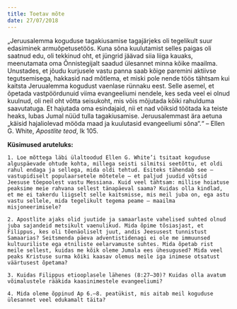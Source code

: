 ```yaml
---
title: Toetav mõte
date: 27/07/2018
---
```


„Jeruusalemma koguduse tagakiusamise tagajärjeks oli tegelikult suur edasiminek
armuõpetusetöös. Kuna sõna kuulutamist selles paigas oli saatnud edu, oli
tekkinud oht, et jüngrid jäävad siia liiga kauaks, meenutamata oma Õnnistegijalt
saadud ülesannet minna kõike maailma. Unustades, et jõudu kurjusele vastu
panna saab kõige paremini aktiivse tegutsemisega, hakkasid nad mõtlema, et
miski pole nende töös tähtsam kui kaitsta Jeruualemma kogudust vaenlase rünnaku
eest. Selle asemel, et õpetada vastpöördunuid viima evangeeliumi nendele,
kes seda veel ei olnud kuulnud, oli neil oht võtta seisukoht, mis võis mõjutada
kõiki rahulduma saavutatuga. Et hajutada oma esindajaid, nii et nad võiksid töötada
ka teiste heaks, lubas Jumal nüüd tulla tagakiusamise. Jeruusalemmast ära
aetuna „käisid hajaliolevad mööda maad ja kuulutasid evangeeliumi sõna“.“ –
Ellen G. White, _Apostlite teod_, lk 105.

**Küsimused aruteluks:**

`1. Loe mõttega läbi ülaltoodud Ellen G. White’i tsitaat koguduse alguspäevade
ohtude kohta, millega seisti silmitsi seetõttu, et oldi rahul endaga ja sellega, mida
oldi tehtud. Esiteks tähendab see – vastupidiselt populaarsetele mõtetele – et
paljud juudid võtsid Jeesuse tõepoolest vastu Messiana. Kuid veel tähtsam: millise
hoiatuse peaksime meie rahvana sellest tänapäeval saama? Kuidas olla kindlad,
et me ei takerdu liigselt selle kaitsmisse, mis meil juba on, ega astu vastu sellele,
mida tegelikult tegema peame – maailma misjoneerimisele?`

`2. Apostlite ajaks olid juutide ja samaarlaste vahelised suhted olnud juba sajandeid
metsikult vaenulikud. Mida õpime tõsiasjast, et Filippus, kes oli tõenäoliselt
juut, andis Jeesusest tunnistust Samaarias? Seitsmenda päeva adventistidenagi
ei ole me immuunsed kultuuriliste ega etniliste eelarvamuste suhtes. Mida õpetab
rist meile sellest, kuidas me kõik oleme Jumala ees ühesugused? Mida veel
peaks Kristuse surma kõiki kaasav olemus meile iga inimese otsatust väärtusest
õpetama?`

`3. Kuidas Filippus etiooplasele lähenes (8:27–30)? Kuidas olla avatum võimalustele
rääkida kaasinimestele evangeeliumi?`

`4. Mida oleme õppinud Ap 6.–8. peatükist, mis aitab meil koguduse ülesannet
veel edukamalt täita?`
